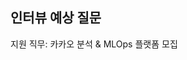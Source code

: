 ## 인터뷰 예상 질문

지원 직무: 카카오 분석 & MLOps 플랫폼 모집 

<!--
듣는이의 입장에서 답변을 정리 할 것 & 카카오와 연관시켜 답변 할 것       

## (예상) 기본 질문

- 자기소개    
=>   

- 해당 직무에 지원한 동기, 이유, 강점              
=>         

- 카카오에 와야 하는 이유 (충성심, 정보수집능력, 최신 뉴스)      
=>   (답변은 비즈니스 + 조직문화)

 
- 타사와 동시 합격했을때 어디를 갈것인지        
=>

- 5년이나 하고 석사로 졸업을 한 이유    
=>   

## (예상) 임원 질문
- 카카오톡의 강점 (경쟁사랑 비교)        
=>           

- 카카오톡의 현 상황     
=>   

## (예상) 인성 질문 

- 본인은 어떤 사람인지, 어떤 성격인지 (일반적인 / 개발자로써)       
=>

- 성격의 장단점      
=>

- 소통, 협업, 팀원간의 갈등시 대처     
=>          

- 힘들었던 경험이 어떤건지, 그리고 어떻게 해결했는지   
=>

- 같이 일하기 힘든 사람은 어떤 유형인지, 그런 사람과 어떻게 협업하는지       
=>

- 주변인들의 본인 평가     
=>

- 불합격한다면 그 이유      
=> 리더, 인사부서 분들과의 면접은 처음이라 그런지 많이 연습하고 준비하였는데도 오늘따라 긴장이 되는 것 같습니다. 남은 시간 동안에라도 더 잘 해보겠다. + 답변 못한 것이있으면 ~~ 질문들에 대해 답변을 잘 못드린것 같다고 피드백이 되고있다. 그래도 오늘 면접 위해 준비하였으니 남은 시간동안 보여드리겠다.         

- 다툼이 발생 했을시 어떻게 해결할건지    
=>    

- 개발을 왜 하고 싶은지    
=>     

- 개발을 통해 무엇을 이루고 싶은지    
=>         

- 개발자로써의 목표     
=>          

- N년후 본인의 모습   
=>

- 다른 회사 어디 지원하였는지
=> MLOps 직무를 뽑는 ~~ 기업들에 지원했다. 하지만 저는 카카오에 오고싶습니다. ~~ 지원동기 

- 업무, 일을하는 스타일         
=>

## (예상) 자소서, CV 기반 질문
- 개발한 시스템 관련    
=>     

- 시스템의 강점     
=>

- 부모님이 본인에게 미친 영향         
=> 키워드 + 스토리텔링 (왜, 어떻게 영향을 받았고 + 영향을 받아 어떻게 실행) -> 카카오에서 ~~ 일을 잘 하겠다로 결론

## (예상) 기술 질문
- 1차 인터뷰에서 추측을 하거나 답변을 못한 것들에 대해 정리 및 답변           
=>     

- Docker 관련    
=>     

- Airflow 관련    
=>      

- NoSQL 써본것이 있는지 질문    
=>      

- Hadoop eco system에 사용해본 것이 있는지 질문    
=> 

- 코딩 스타일    
=>    

- 머신러닝 관련 모델을 만들고 배포를 해본적이 있는지    
=>
-->
